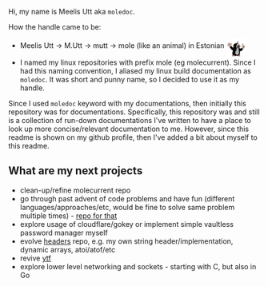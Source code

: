Hi, my name is Meelis Utt aka `moledoc`.

How the handle came to be:

* Meelis Utt -> M.Utt -> mutt -> mole (like an animal) in Estonian <img align="middle" alt="mole" width="40px" src="https://github.com/moledoc/moledoc/blob/main/images/krtek12.jpg" />
* I named my linux repositories with prefix mole (eg molecurrent). Since I had this naming convention, I aliased my linux build documentation as `moledoc`. It was short and punny name, so I decided to use it as my handle.

Since I used `moledoc` keyword with my documentations, then initially this repository was for documentations.
Specifically, this repository was and still is a collection of run-down documentations I've written to have a place to look up more concise/relevant documentation to me.
However, since this readme is shown on my github profile, then I've added a bit about myself to this readme.

## What are my next projects

* clean-up/refine molecurrent repo
* go through past advent of code problems and have fun (different languages/approaches/etc, would be fine to solve same problem multiple times) - [repo for that](https://github.com/moledoc/aoc.git)
* explore usage of cloudflare/gokey or implement simple vaultless password manager myself
* evolve [headers](https://github.com/moledoc/headers.git) repo, e.g. my own string header/implementation, dynamic arrays, atoi/atof/etc
* revive [ytf](https://github.com/moledoc/ytf.git)
* explore lower level networking and sockets - starting with C, but also in Go
